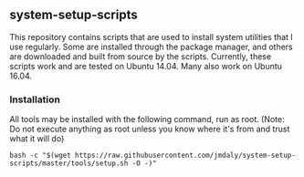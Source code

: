 ## system-setup-scripts

This repository contains scripts that are used to install system utilities that
I use regularly. Some are installed through the package manager, and others are
downloaded and built from source by the scripts. Currently, these scripts work
and are tested on Ubuntu 14.04. Many also work on Ubuntu 16.04.

### Installation

All tools may be installed with the following command, run as root. (Note: Do
not execute anything as root unless you know where it's from and trust what it
will do)

```shell
bash -c "$(wget https://raw.githubusercontent.com/jmdaly/system-setup-scripts/master/tools/setup.sh -O -)"
```
